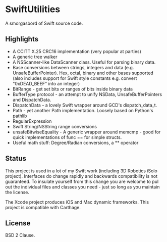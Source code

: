# SwiftUtilities

A smorgasbord of Swift source code.

## Highlights

* A CCITT X.25 CRC16 implementation (very popular at parties)
* A generic tree walker
* A NSScanner-like DataScanner class. Useful for parsing binary data.
* Base conversions between strings, integers and data (e.g. UnsafeBufferPointer). Hex, octal, binary and other bases supported (also includes support for Swift style constants e.g. convert "0xDEAD_BEEF" into an integer)
* BitRange - get set bits or ranges of bits inside binary data
* BufferType protocol - an attempt to unify NSData, UnsafeBufferPointers and DispatchData.
* DispatchData - a lovely Swift wrapper around GCD's dispatch_data_t.
* Path - yet another Path implementation. Loosely based on Python's pathlib
* RegularExpression
* Swift String/NSString range conversions
* unsafeBitwiseEquality - A generic wrapper around memcmp - good for quick implementations of func == for simple structs.
* Useful math stuff: Degree/Radian conversions, a ** operator

## Status

This project is used in a lot of my Swift work (including 3D Robotics iSolo project). Interfaces do change rapidly and backwards compatibility is not guaranteed. To insulate yourself from this change you are welcome to pul out the individual files and classes you need - just so long as you maintain the license.

The Xcode project produces iOS and Mac dynamic frameworks. This project is compatible with Carthage.

## License

BSD 2 Clause.
